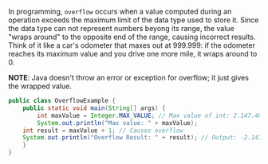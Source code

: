 In programming, `overflow` occurs when a value computed during an operation exceeds the maximum limit of the data type used to store it. Since the data type can not represent numbers beyong its range, the value "wraps around" to the opposite end of the range, causing incorrect results.
Think of it like a car's odometer that maxes out at 999.999: if the odometer reaches its maximum value and you drive one more mile, it wraps around to 0.

__NOTE__: Java doesn't throw an error or exception for overflow; it just gives the wrapped value.

``` java
public class OverflowExample {
	public static void main(String[] args) {
		int maxValue = Integer.MAX_VALUE; // Max value of int: 2.147.483.647
		System.out.println("Max value: " + maxValue);
	int result = maxValue + 1; // Causes overflow
	System.out.println("Overflow Result: " + result); // Output: -2.147.483.648 instead of 2.147.483.648
	}
}
```